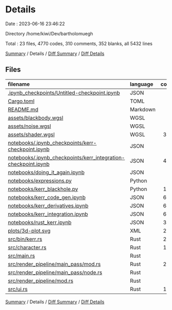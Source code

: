 # Details

Date : 2023-06-16 23:46:22

Directory /home/kiwi/Dev/bartholomuegh

Total : 23 files,  4770 codes, 310 comments, 352 blanks, all 5432 lines

[Summary](results.md) / Details / [Diff Summary](diff.md) / [Diff Details](diff-details.md)

## Files
| filename | language | code | comment | blank | total |
| :--- | :--- | ---: | ---: | ---: | ---: |
| [.ipynb_checkpoints/Untitled-checkpoint.ipynb](/.ipynb_checkpoints/Untitled-checkpoint.ipynb) | JSON | 6 | 0 | 1 | 7 |
| [Cargo.toml](/Cargo.toml) | TOML | 9 | 1 | 3 | 13 |
| [README.md](/README.md) | Markdown | 4 | 0 | 3 | 7 |
| [assets/blackbody.wgsl](/assets/blackbody.wgsl) | WGSL | 22 | 29 | 12 | 63 |
| [assets/noise.wgsl](/assets/noise.wgsl) | WGSL | 94 | 0 | 7 | 101 |
| [assets/shader.wgsl](/assets/shader.wgsl) | WGSL | 304 | 12 | 84 | 400 |
| [notebooks/.ipynb_checkpoints/kerr-checkpoint.ipynb](/notebooks/.ipynb_checkpoints/kerr-checkpoint.ipynb) | JSON | 43 | 0 | 1 | 44 |
| [notebooks/.ipynb_checkpoints/kerr_integration-checkpoint.ipynb](/notebooks/.ipynb_checkpoints/kerr_integration-checkpoint.ipynb) | JSON | 443 | 0 | 1 | 444 |
| [notebooks/doing_it_again.ipynb](/notebooks/doing_it_again.ipynb) | JSON | 93 | 0 | 1 | 94 |
| [notebooks/expressions.py](/notebooks/expressions.py) | Python | 94 | 165 | 28 | 287 |
| [notebooks/kerr_blackhole.py](/notebooks/kerr_blackhole.py) | Python | 180 | 6 | 34 | 220 |
| [notebooks/kerr_code_gen.ipynb](/notebooks/kerr_code_gen.ipynb) | JSON | 676 | 0 | 1 | 677 |
| [notebooks/kerr_derivatives.ipynb](/notebooks/kerr_derivatives.ipynb) | JSON | 631 | 0 | 1 | 632 |
| [notebooks/kerr_integration.ipynb](/notebooks/kerr_integration.ipynb) | JSON | 654 | 0 | 1 | 655 |
| [notebooks/rust_kerr.ipynb](/notebooks/rust_kerr.ipynb) | JSON | 328 | 0 | 1 | 329 |
| [plots/3d-plot.svg](/plots/3d-plot.svg) | XML | 213 | 0 | 1 | 214 |
| [src/bin/kerr.rs](/src/bin/kerr.rs) | Rust | 227 | 65 | 56 | 348 |
| [src/character.rs](/src/character.rs) | Rust | 129 | 21 | 22 | 172 |
| [src/main.rs](/src/main.rs) | Rust | 50 | 0 | 4 | 54 |
| [src/render_pipeline/main_pass/mod.rs](/src/render_pipeline/main_pass/mod.rs) | Rust | 228 | 3 | 54 | 285 |
| [src/render_pipeline/main_pass/node.rs](/src/render_pipeline/main_pass/node.rs) | Rust | 80 | 2 | 15 | 97 |
| [src/render_pipeline/mod.rs](/src/render_pipeline/mod.rs) | Rust | 80 | 3 | 11 | 94 |
| [src/ui.rs](/src/ui.rs) | Rust | 182 | 3 | 10 | 195 |

[Summary](results.md) / Details / [Diff Summary](diff.md) / [Diff Details](diff-details.md)